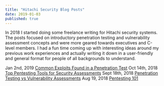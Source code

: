 ```yaml
---
title: "Hitachi Security Blog Posts"
date: 2019-01-03
published: true
---
```

<!-- categories: hitachi security blog posts -->

In 2018 I started doing some freelance writing for Hitachi security systems. The posts focused on introductory penetration 
testing and vulnerability assessment concepts and were more geared towards executives and C-level members. I had a fun time 
coming up with interesting ideas around my previous work experiences and actually writing it down in a user-friendly and 
general format for people of all backgrounds to understand. 

Jan 2nd, 2019         [Common Exploits Found in a Penetration Test](https://hitachi-systems-security.com/common-exploits-found-in-a-penetration-test/)
Oct 14th, 2018        [Top Pentesting Tools for Security Assessments](https://hitachi-systems-security.com/best-penetration-testing-tools-for-security-assessments/)
Sept 18th, 2018       [Penetration Testing vs Vulnerability Assessments](https://hitachi-systems-security.com/penetration-testing-vs-vulnerability-assessment/)
Aug 19, 2018          [Pentesting 101](https://hitachi-systems-security.com/pentesting-101-what-to-know-before-conducting-a-pentest/)
